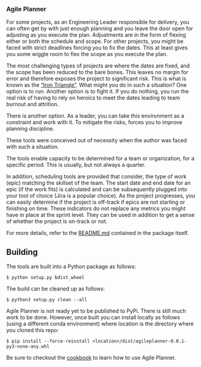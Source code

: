 ### Agile Planner

For some projects, as an Engineering Leader responsible for delivery, you can often get by with just enough planning and you leave the door open for adjusting as you execute the plan. Adjustments are in the form of flexing either or both the schedule and scope. For other projects, you might be faced with strict deadlines forcing you to fix the dates. This at least gives you some wiggle room to flex the scope as you execute the plan. 

The most challenging types of projects are where the dates are fixed, and the scope has been reduced to the bare bones. This leaves no margin for error and therefore exposes the project to significant risk. This is what is known as the [“Iron Triangle”](https://ambysoft.com/essays/brokentriangle.html). What might you do in such a situation? One option is to run. Another option is to fight it. If you do nothing, you run the real risk of having to rely on heroics to meet the dates leading to team burnout and attrition. 

There is another option. As a leader, you can take this environment as a constraint and work with it. To mitigate the risks, forces you to improve planning discipline.

These tools were conceived out of necessity when the author was faced with such a situation. 

The tools enable capacity to be determined for a team or organization, for a specific period. This is usually, but not always a quarter.

In addition, scheduling tools are provided that consider, the type of work (epic) matching the skillset of the team. The start date and end date for an epic (if the work fits) is calculated and can be subsequently plugged into your tool of choice (Jira is a popular choice). As the project progresses, you can easily determine if the project is off-track if epics are not starting or finishing on time. These indicators do not replace any metrics you might have in place at the sprint level. They can be used in addition to get a sense of whether the project is on-track or not.

For more details, refer to the [README.md](docs/README.md) contained in the package itself.

## Building
The tools are built into a Python package as follows:

```
$ python setup.py bdist_wheel
```

The build can be cleaned up as follows:

```
$ python3 setup.py clean --all
```

Agile Planner is not ready yet to be published to PyPi. There is still much work to be done. However, once built you can install locally as follows (using a different conda environment) where location is the directory where you cloned this repo:

```
$ pip install --force-reinstall <location>/dist/agileplanner-0.0.1-py3-none-any.whl
```

Be sure to checkout the [cookbook](https://github.com/jasondchambers/agileplanner-cookbook) to learn how to use Agile Planner.

